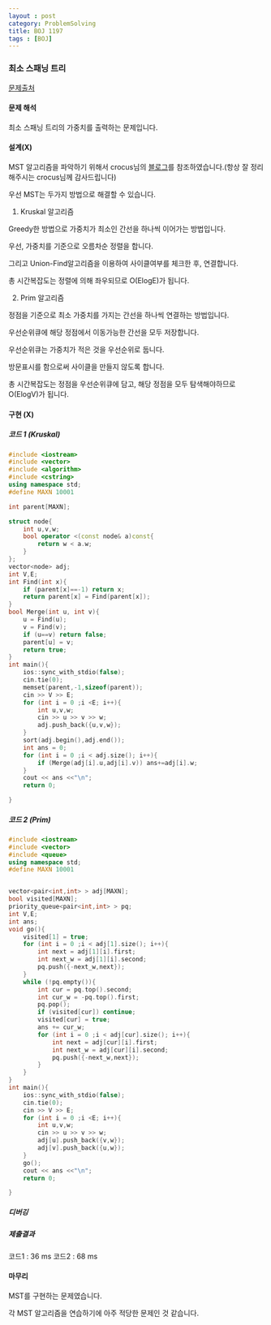 ```yaml
---
layout : post
category: ProblemSolving
title: BOJ 1197
tags : [BOJ]
---
```

### 최소 스패닝 트리

[문제출처](https://www.acmicpc.net/problem/1197)

#### 문제 해석
  
최소 스패닝 트리의 가중치를 출력하는 문제입니다.

#### 설계(X)

MST 알고리즘을 파악하기 위해서 crocus님의 [블로그](https://www.crocus.co.kr/733)를 참조하였습니다.(항상 잘 정리해주시는 crocus님께 감사드립니다)

우선 MST는 두가지 방법으로 해결할 수 있습니다.

1. Kruskal 알고리즘

Greedy한 방법으로 가중치가 최소인 간선을 하나씩 이어가는 방법입니다.

우선, 가중치를 기준으로 오름차순 정렬을 합니다.

그리고 Union-Find알고리즘을 이용하여 사이클여부를 체크한 후, 연결합니다.

총 시간복잡도는 정렬에 의해 좌우되므로 O(ElogE)가 됩니다.

2. Prim 알고리즘

정점을 기준으로 최소 가중치를 가지는 간선을 하나씩 연결하는 방법입니다.

우선순위큐에 해당 정점에서 이동가능한 간선을 모두 저장합니다.

우선순위큐는 가중치가 적은 것을 우선순위로 둡니다.

방문표시를 함으로써 사이클을 만들지 않도록 합니다.

총 시간복잡도는 정점을 우선순위큐에 담고, 해당 정점을 모두 탐색해야하므로 O(ElogV)가 됩니다.

#### 구현 (X)

##### 코드 1 (Kruskal)

```cpp
#include <iostream>
#include <vector>
#include <algorithm>
#include <cstring>
using namespace std;
#define MAXN 10001

int parent[MAXN];

struct node{
    int u,v,w;
    bool operator <(const node& a)const{
        return w < a.w;
    }
};
vector<node> adj;
int V,E;
int Find(int x){
    if (parent[x]==-1) return x;
    return parent[x] = Find(parent[x]);
}
bool Merge(int u, int v){
    u = Find(u);
    v = Find(v);
    if (u==v) return false;
    parent[u] = v;
    return true;
}
int main(){
    ios::sync_with_stdio(false);
    cin.tie(0);
    memset(parent,-1,sizeof(parent));
    cin >> V >> E;
    for (int i = 0 ;i <E; i++){
        int u,v,w;
        cin >> u >> v >> w;
        adj.push_back({u,v,w});
    }
    sort(adj.begin(),adj.end());
    int ans = 0;
    for (int i = 0 ;i < adj.size(); i++){
        if (Merge(adj[i].u,adj[i].v)) ans+=adj[i].w;
    }
    cout << ans <<"\n";
    return 0;

}
```

##### 코드 2 (Prim)

```cpp
#include <iostream>
#include <vector>
#include <queue>
using namespace std;
#define MAXN 10001


vector<pair<int,int> > adj[MAXN];
bool visited[MAXN];
priority_queue<pair<int,int> > pq;
int V,E;
int ans;
void go(){
    visited[1] = true;
    for (int i = 0 ;i < adj[1].size(); i++){
        int next = adj[1][i].first;
        int next_w = adj[1][i].second;
        pq.push({-next_w,next});
    }
    while (!pq.empty()){
        int cur = pq.top().second;
        int cur_w = -pq.top().first;
        pq.pop();
        if (visited[cur]) continue;
        visited[cur] = true;
        ans += cur_w;
        for (int i = 0 ;i < adj[cur].size(); i++){
            int next = adj[cur][i].first;
            int next_w = adj[cur][i].second;
            pq.push({-next_w,next});
        }
    }
}
int main(){
    ios::sync_with_stdio(false);
    cin.tie(0);
    cin >> V >> E;
    for (int i = 0 ;i <E; i++){
        int u,v,w;
        cin >> u >> v >> w;
        adj[u].push_back({v,w});
        adj[v].push_back({u,w});
    }
    go();
    cout << ans <<"\n";
    return 0;

}
```

##### 디버깅

##### 제출결과

코드1 : 36 ms
코드2 : 68 ms

#### 마무리

MST를 구현하는 문제였습니다.

각 MST 알고리즘을 연습하기에 아주 적당한 문제인 것 같습니다.
